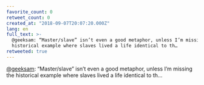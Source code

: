 ```yaml
---
favorite_count: 0
retweet_count: 0
created_at: "2018-09-07T20:07:20.000Z"
lang: en
full_text: >-
  @geeksam: “Master/slave” isn’t even a good metaphor, unless I’m missing the
  historical example where slaves lived a life identical to th…
retweeted: true
---
```


[@geeksam](https://twitter.com/geeksam): “Master/slave” isn’t even a good
metaphor, unless I’m missing the historical example where slaves lived a life
identical to th…
